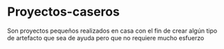 # Proyectos-caseros
Son proyectos pequeños realizados en casa con el fin de crear algún tipo de artefacto que sea de ayuda pero que no requiere mucho esfuerzo
